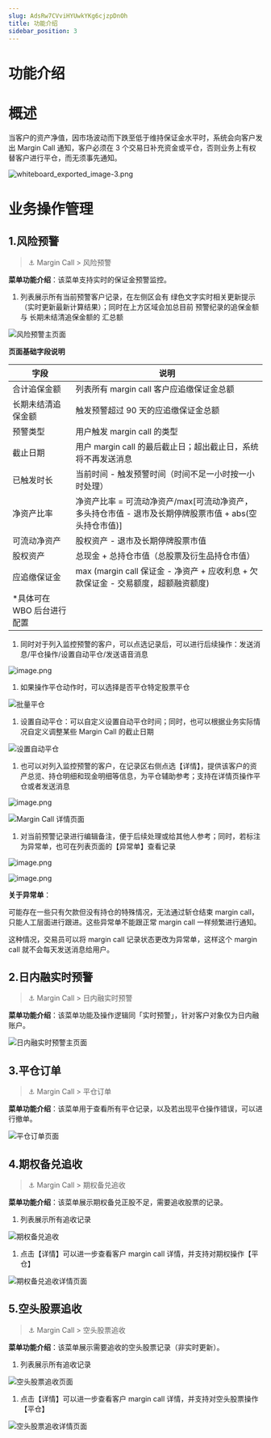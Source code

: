 ```yaml
---
slug: AdsRw7CVviHYUwkYKg6cjzpDnOh
title: 功能介绍
sidebar_position: 3
---
```



# 功能介绍


# 概述


当客户的资产净值，因市场波动而下跌至低于维持保证金水平时，系统会向客户发出 Margin Call 通知，客户必须在 3 个交易日补充资金或平仓，否则业务上有权替客户进行平仓，而无须事先通知。


![whiteboard_exported_image-3.png](/assets/39f9e541d83d35e04629c95c18d40038.png)


# 业务操作管理


## 1.风险预警


> ⚓ Margin Call  > 风险预警


**菜单功能介绍**：该菜单支持实时的保证金预警监控。

1. 列表展示所有当前预警客户记录，在左侧区会有 绿色文字实时相关更新提示（实时更新最新计算结果）；同时在上方区域会加总目前 预警纪录的追保金额与 长期未结清追保金额的 汇总额

![风险预警主页面](/assets/b4f8bb74c316d6081a3967328ffd1b39.png)


**页面基础字段说明**


| **字段**    | **说明**                                                               |
| --------- | -------------------------------------------------------------------- |
| 合计追保金额    | 列表所有 margin call 客户应追缴保证金总额                                            |
| 长期未结清追保金额 | 触发预警超过 90 天的应追缴保证金总额                                                   |
| 预警类型      | 用户触发 margin call 的类型                                                   |
| 截止日期      | 用户 margin call 的最后截止日；超出截止日，系统将不再发送消息                                  |
| 已触发时长     | 当前时间 - 触发预警时间（时间不足一小时按一小时处理）                                           |
| 净资产比率     | 净资产比率 = 可流动净资产/max[可流动净资产，多头持仓市值 - 退市及长期停牌股票市值 + abs(空头持仓市值)]       |
| 可流动净资产    | 股权资产 - 退市及长期停牌股票市值                                                   |
| 股权资产      | 总现金 + 总持仓市值（总股票及衍生品持仓市值）                                             |
| 应追缴保证金    | max (margin call 保证金 - 净资产 + 应收利息 + 欠款保证金 - 交易额度，超额融资额度) 
*具体可在 WBO 后台进行配置 |

1. 同时对于列入监控预警的客户，可以点选记录后，可以进行后续操作：发送消息/平仓操作/设置自动平仓/发送语音消息

![image.png](/assets/c2bcd96638ca431669e203e61e9be9fc.png)

1. 如果操作平仓动作时，可以选择是否平仓特定股票平仓

![批量平仓](/assets/203e8c6f83efadd43d66274ef5ff0862.png)

1. 设置自动平仓：可以自定义设置自动平仓时间；同时，也可以根据业务实际情况自定义调整某些 Margin Call 的截止日期

![设置自动平仓](/assets/36fc3c1e2052573f397101c0809b8c66.png)

1. 也可以对列入监控预警的客户，在记录区右侧点选【详情】，提供该客户的资产总览、持仓明细和现金明细等信息，为平仓辅助参考；支持在详情页操作平仓或者发送消息

![image.png](/assets/6c0d3e1ff524a337f3c5ef166788237e.png)


![Margin Call 详情页面](/assets/dd88e5aaef04a8a430fb0156fe5ea79e.png)

1. 对当前预警记录进行编辑备注，便于后续处理或给其他人参考；同时，若标注为异常单，也可在列表页面的【异常单】查看记录

![image.png](/assets/5425bbc3be8008eb4ea88f82db7c361e.png)


![image.png](/assets/1d6f688fd8d96910ae2109c3d42035d9.png)


**关于异常单**：


可能存在一些只有欠款但没有持仓的特殊情况，无法通过斩仓结束 margin call，只能人工层面进行跟进。这些异常单不能跟正常 margin call 一样频繁进行通知。


这种情况，交易员可以将 margin call 记录状态更改为异常单，这样这个 margin call 就不会每天发送消息给用户。


## 2.日内融实时预警


> ⚓ Margin Call  > 日内融实时预警


**菜单功能介绍**：该菜单功能及操作逻辑同「实时预警」，针对客户对象仅为日内融账户。


![日内融实时预警主页面](/assets/ab0d337a7c3a3571fa7fcc0f549e138a.png)


## 3.平仓订单


> ⚓ Margin Call  > 平仓订单


**菜单功能介绍**：该菜单用于查看所有平仓记录，以及若出现平仓操作错误，可以进行撤单。


![平仓订单页面](/assets/1727136310f6d5ba669a7250d0395005.png)


## 4.期权备兑追收


> ⚓ Margin Call  > 期权备兑追收


**菜单功能介绍**：该菜单展示期权备兑正股不足，需要追收股票的记录。

1. 列表展示所有追收记录

![期权备兑追收](/assets/7d4cde51b73d556117a4faed715660ac.png)

1. 点击【详情】可以进一步查看客户 margin call 详情，并支持对期权操作【平仓】

![期权备兑追收详情页面](/assets/a253910da561f1a7363ed04820a3dc93.png)


## 5.空头股票追收


> ⚓ Margin Call  > 空头股票追收


**菜单功能介绍**：该菜单展示需要追收的空头股票记录（非实时更新）。

1. 列表展示所有追收记录

![空头股票追收页面](/assets/4aa4a18acbab835f0c87dd57f2df1d40.png)

1. 点击【详情】可以进一步查看客户 margin call 详情，并支持对空头股票操作【平仓】

![空头股票追收详情页面](/assets/5bb946a13c1ccf67073f18850870d0ae.png)

